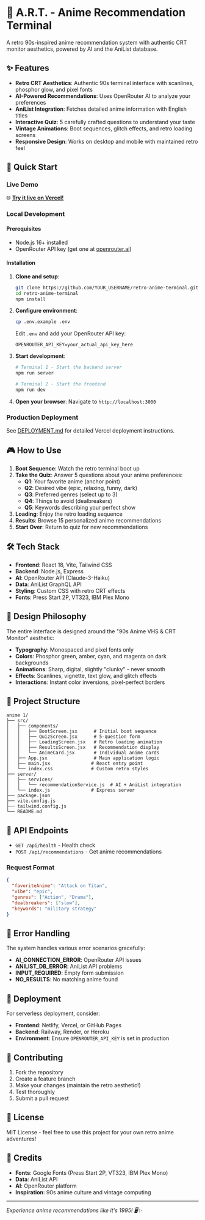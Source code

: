 # 🎌 A.R.T. - Anime Recommendation Terminal

A retro 90s-inspired anime recommendation system with authentic CRT monitor aesthetics, powered by AI and the AniList database.

## ✨ Features

- **Retro CRT Aesthetics**: Authentic 90s terminal interface with scanlines, phosphor glow, and pixel fonts
- **AI-Powered Recommendations**: Uses OpenRouter AI to analyze your preferences
- **AniList Integration**: Fetches detailed anime information with English titles
- **Interactive Quiz**: 5 carefully crafted questions to understand your taste
- **Vintage Animations**: Boot sequences, glitch effects, and retro loading screens
- **Responsive Design**: Works on desktop and mobile with maintained retro feel

## 🚀 Quick Start

### Live Demo
🌐 **[Try it live on Vercel!](https://retro-anime-terminal.vercel.app)**

### Local Development

#### Prerequisites
- Node.js 16+ installed
- OpenRouter API key (get one at [openrouter.ai](https://openrouter.ai/))

#### Installation

1. **Clone and setup**:
   ```bash
   git clone https://github.com/YOUR_USERNAME/retro-anime-terminal.git
   cd retro-anime-terminal
   npm install
   ```

2. **Configure environment**:
   ```bash
   cp .env.example .env
   ```
   Edit `.env` and add your OpenRouter API key:
   ```
   OPENROUTER_API_KEY=your_actual_api_key_here
   ```

3. **Start development**:
   ```bash
   # Terminal 1 - Start the backend server
   npm run server
   
   # Terminal 2 - Start the frontend
   npm run dev
   ```

4. **Open your browser**:
   Navigate to `http://localhost:3000`

### Production Deployment

See [DEPLOYMENT.md](./DEPLOYMENT.md) for detailed Vercel deployment instructions.

## 🎮 How to Use

1. **Boot Sequence**: Watch the retro terminal boot up
2. **Take the Quiz**: Answer 5 questions about your anime preferences:
   - **Q1**: Your favorite anime (anchor point)
   - **Q2**: Desired vibe (epic, relaxing, funny, dark)
   - **Q3**: Preferred genres (select up to 3)
   - **Q4**: Things to avoid (dealbreakers)
   - **Q5**: Keywords describing your perfect show
3. **Loading**: Enjoy the retro loading sequence
4. **Results**: Browse 15 personalized anime recommendations
5. **Start Over**: Return to quiz for new recommendations

## 🛠 Tech Stack

- **Frontend**: React 18, Vite, Tailwind CSS
- **Backend**: Node.js, Express
- **AI**: OpenRouter API (Claude-3-Haiku)
- **Data**: AniList GraphQL API
- **Styling**: Custom CSS with retro CRT effects
- **Fonts**: Press Start 2P, VT323, IBM Plex Mono

## 🎨 Design Philosophy

The entire interface is designed around the "90s Anime VHS & CRT Monitor" aesthetic:

- **Typography**: Monospaced and pixel fonts only
- **Colors**: Phosphor green, amber, cyan, and magenta on dark backgrounds
- **Animations**: Sharp, digital, slightly "clunky" - never smooth
- **Effects**: Scanlines, vignette, text glow, and glitch effects
- **Interactions**: Instant color inversions, pixel-perfect borders

## 📁 Project Structure

```
anime 1/
├── src/
│   ├── components/
│   │   ├── BootScreen.jsx      # Initial boot sequence
│   │   ├── QuizScreen.jsx      # 5-question form
│   │   ├── LoadingScreen.jsx   # Retro loading animation
│   │   ├── ResultsScreen.jsx   # Recommendation display
│   │   └── AnimeCard.jsx       # Individual anime cards
│   ├── App.jsx                 # Main application logic
│   ├── main.jsx               # React entry point
│   └── index.css              # Custom retro styles
├── server/
│   ├── services/
│   │   └── recommendationService.js  # AI + AniList integration
│   └── index.js               # Express server
├── package.json
├── vite.config.js
├── tailwind.config.js
└── README.md
```

## 🔧 API Endpoints

- `GET /api/health` - Health check
- `POST /api/recommendations` - Get anime recommendations

### Request Format
```json
{
  "favoriteAnime": "Attack on Titan",
  "vibe": "epic",
  "genres": ["Action", "Drama"],
  "dealbreakers": ["slow"],
  "keywords": "military strategy"
}
```

## 🎯 Error Handling

The system handles various error scenarios gracefully:

- **AI_CONNECTION_ERROR**: OpenRouter API issues
- **ANILIST_DB_ERROR**: AniList API problems  
- **INPUT_REQUIRED**: Empty form submission
- **NO_RESULTS**: No matching anime found

## 🚀 Deployment

For serverless deployment, consider:

- **Frontend**: Netlify, Vercel, or GitHub Pages
- **Backend**: Railway, Render, or Heroku
- **Environment**: Ensure `OPENROUTER_API_KEY` is set in production

## 🤝 Contributing

1. Fork the repository
2. Create a feature branch
3. Make your changes (maintain the retro aesthetic!)
4. Test thoroughly
5. Submit a pull request

## 📝 License

MIT License - feel free to use this project for your own retro anime adventures!

## 🎌 Credits

- **Fonts**: Google Fonts (Press Start 2P, VT323, IBM Plex Mono)
- **Data**: AniList API
- **AI**: OpenRouter platform
- **Inspiration**: 90s anime culture and vintage computing

---

*Experience anime recommendations like it's 1995! 🖥️✨*
